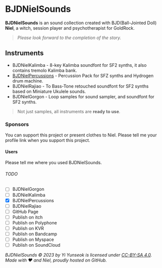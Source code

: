 # BJDNielSounds

**BJDNielSounds** is an sound collection created with BJD(Ball-Jointed Doll) **Niel**, a witch, session player and psychotherapist for GoldRock.

>_Please look forward to the completion of the story._

## Instruments

- BJDNielKalimba - 8-key Kalimba soundfont for SF2 synths, it also contains tremolo Kalimba bank.
- [BJDNielPercussions](https://github.com/YGGDRASIL-STUDIO/BJDNielSounds/tree/main/BJDNielSounds_Percussions) - Percussion Pack for SFZ synths and Hydrogen drum machine.
- BJDNielRajiao - To Bass-Tone retouched soundfont for SF2 synths based on Miniature Ukulele sounds.
- BJDNielGorgon - Loop samples for sound sampler, and soundfont for SF2 synths.

>Not just samples, all instruments are **ready to use**.

### Sponsors

You can support this project or present clothes to Niel. Please tell me your profile link when you support this project.

#### Users

Please tell me where you used BJDNielSounds.

###### TODO

- [ ] BJDNielGorgon
- [ ] BJDNielKalimba
- [x] BJDNielPercussions
- [ ] BJDNielRajiao
- [ ] GitHub Page
- [ ] Publish on itch
- [ ] Publish on Polyphone
- [ ] Publish on KVR
- [ ] Publish on Bandcamp
- [ ] Publish on Myspace
- [ ] Publish on SoundCloud

_BJDNielSounds © 2023 by Yi Yunseok is licensed under [CC-BY-SA 4.0](https://creativecommons.org/licenses/by-sa/4.0/). Made with ♥ and Niel, proudly hosted on GitHub._
